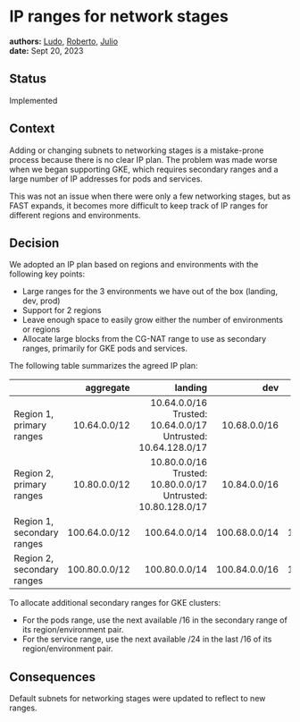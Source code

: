 # IP ranges for network stages

**authors:** [Ludo](https://github.com/ludoo), [Roberto](https://github.com/drebes), [Julio](https://github.com/jccb) \
**date:** Sept 20, 2023

## Status

Implemented

## Context

Adding or changing subnets to networking stages is a mistake-prone process because there is no clear IP plan. The problem was made worse when we began supporting GKE, which requires secondary ranges and a large number of IP addresses for pods and services.

This was not an issue when there were only a few networking stages, but as FAST expands, it becomes more difficult to keep track of IP ranges for different regions and environments.

## Decision

We adopted an IP plan based on regions and environments with the following key points:
- Large ranges for the 3 environments we have out of the box (landing, dev, prod)
- Support for 2 regions
- Leave enough space to easily grow either the number of environments or regions
- Allocate large blocks from the CG-NAT range to use as secondary ranges, primarily for GKE pods and services.

The following table summarizes the agreed IP plan:

|                            |     aggregate |                                                            landing |           dev |          prod |
|----------------------------|--------------:|-------------------------------------------------------------------:|--------------:|--------------:|
| Region 1, primary ranges   |  10.64.0.0/12 | 10.64.0.0/16<br>Trusted: 10.64.0.0/17<br>Untrusted: 10.64.128.0/17 |  10.68.0.0/16 |  10.72.0.0/16 |
| Region 2, primary ranges   |  10.80.0.0/12 | 10.80.0.0/16<br>Trusted: 10.80.0.0/17<br>Untrusted: 10.80.128.0/17 |  10.84.0.0/16 |  10.88.0.0/16 |
| Region 1, secondary ranges | 100.64.0.0/12 |                                                      100.64.0.0/14 | 100.68.0.0/14 | 100.72.0.0/14 |
| Region 2, secondary ranges | 100.80.0.0/12 |                                                      100.80.0.0/14 | 100.84.0.0/16 | 100.88.0.0/14 |

To allocate additional secondary ranges for GKE clusters:
- For the pods range, use the next available /16 in the secondary range of its region/environment pair.
- For the service range, use the next available /24 in the last /16 of its region/environment pair.

## Consequences

Default subnets for networking stages were updated to reflect to new ranges.
